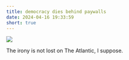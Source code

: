 ```yaml
---
title: democracy dies behind paywalls
date: 2024-04-16 19:33:59
short: true
---
```


![](democracyPaywallHypocritical.png)

The irony is not lost on The Atlantic, I suppose.
